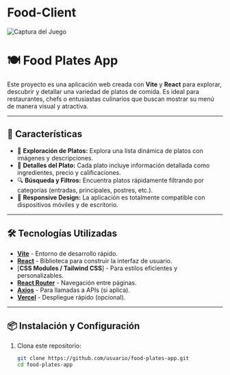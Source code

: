 # Food-Client

![Captura del Juego](https://portafolio-fabianlopezar.vercel.app/static/media/PI-Food.d2fb705a4047a5aebc0d.png)

# 🍽️ Food Plates App

Este proyecto es una aplicación web creada con **Vite** y **React** para explorar, descubrir y detallar una variedad de platos de comida. Es ideal para restaurantes, chefs o entusiastas culinarios que buscan mostrar su menú de manera visual y atractiva.

---

## 🚀 Características

- 🌟 **Exploración de Platos:** Explora una lista dinámica de platos con imágenes y descripciones.
- 📝 **Detalles del Plato:** Cada plato incluye información detallada como ingredientes, precio y calificaciones.
- 🔍 **Búsqueda y Filtros:** Encuentra platos rápidamente filtrando por categorías (entradas, principales, postres, etc.).
- 📱 **Responsive Design:** La aplicación es totalmente compatible con dispositivos móviles y de escritorio.

---

## 🛠️ Tecnologías Utilizadas

- [**Vite**](https://vitejs.dev/) - Entorno de desarrollo rápido.
- [**React**](https://react.dev/) - Biblioteca para construir la interfaz de usuario.
- [**CSS Modules / Tailwind CSS**] - Para estilos eficientes y personalizables.
- [**React Router**](https://reactrouter.com/) - Navegación entre páginas.
- [**Axios**](https://axios-http.com/) - Para llamadas a APIs (si aplica).
- [**Vercel**](https://vercel.com/) - Despliegue rápido (opcional).

---

## 📦 Instalación y Configuración

1. Clona este repositorio:  
   ```bash
   git clone https://github.com/usuario/food-plates-app.git
   cd food-plates-app

 
